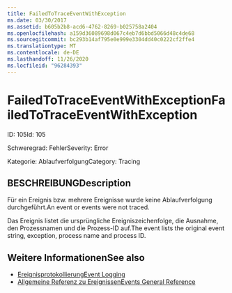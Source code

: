 ```yaml
---
title: FailedToTraceEventWithException
ms.date: 03/30/2017
ms.assetid: b605b2b8-acd6-4762-8269-b025758a2404
ms.openlocfilehash: a159d36089698d067c4eb7d6bbd5066d48c4de68
ms.sourcegitcommit: bc293b14af795e0e999e3304dd40c0222cf2ffe4
ms.translationtype: MT
ms.contentlocale: de-DE
ms.lasthandoff: 11/26/2020
ms.locfileid: "96284393"
---
```

# <a name="failedtotraceeventwithexception"></a><span data-ttu-id="9bce1-102">FailedToTraceEventWithException</span><span class="sxs-lookup"><span data-stu-id="9bce1-102">FailedToTraceEventWithException</span></span>

<span data-ttu-id="9bce1-103">ID: 105</span><span class="sxs-lookup"><span data-stu-id="9bce1-103">Id: 105</span></span>  
  
 <span data-ttu-id="9bce1-104">Schweregrad: Fehler</span><span class="sxs-lookup"><span data-stu-id="9bce1-104">Severity: Error</span></span>  
  
 <span data-ttu-id="9bce1-105">Kategorie: Ablaufverfolgung</span><span class="sxs-lookup"><span data-stu-id="9bce1-105">Category: Tracing</span></span>  
  
## <a name="description"></a><span data-ttu-id="9bce1-106">BESCHREIBUNG</span><span class="sxs-lookup"><span data-stu-id="9bce1-106">Description</span></span>  

 <span data-ttu-id="9bce1-107">Für ein Ereignis bzw. mehrere Ereignisse wurde keine Ablaufverfolgung durchgeführt.</span><span class="sxs-lookup"><span data-stu-id="9bce1-107">An event or events were not traced.</span></span>  
  
 <span data-ttu-id="9bce1-108">Das Ereignis listet die ursprüngliche Ereigniszeichenfolge, die Ausnahme, den Prozessnamen und die Prozess-ID auf.</span><span class="sxs-lookup"><span data-stu-id="9bce1-108">The event lists the original event string, exception, process name and process ID.</span></span>  
  
## <a name="see-also"></a><span data-ttu-id="9bce1-109">Weitere Informationen</span><span class="sxs-lookup"><span data-stu-id="9bce1-109">See also</span></span>

- [<span data-ttu-id="9bce1-110">Ereignisprotokollierung</span><span class="sxs-lookup"><span data-stu-id="9bce1-110">Event Logging</span></span>](index.md)
- [<span data-ttu-id="9bce1-111">Allgemeine Referenz zu Ereignissen</span><span class="sxs-lookup"><span data-stu-id="9bce1-111">Events General Reference</span></span>](events-general-reference.md)
